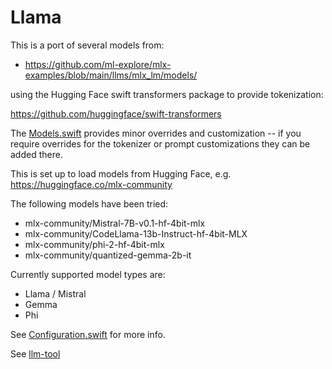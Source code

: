 #  Llama

This is a port of several models from:

- https://github.com/ml-explore/mlx-examples/blob/main/llms/mlx_lm/models/

using the Hugging Face swift transformers package to provide tokenization:

https://github.com/huggingface/swift-transformers

The [Models.swift](Models.swift) provides minor overrides and customization --
if you require overrides for the tokenizer or prompt customizations they can be
added there.

This is set up to load models from Hugging Face, e.g. https://huggingface.co/mlx-community

The following models have been tried:

- mlx-community/Mistral-7B-v0.1-hf-4bit-mlx
- mlx-community/CodeLlama-13b-Instruct-hf-4bit-MLX
- mlx-community/phi-2-hf-4bit-mlx
- mlx-community/quantized-gemma-2b-it

Currently supported model types are:

- Llama / Mistral
- Gemma
- Phi

See [Configuration.swift](Configuration.swift) for more info.

See [llm-tool](../../Tools/llm-tool)
